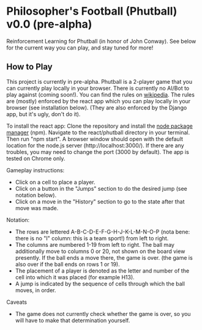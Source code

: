 # Philosopher's Football (Phutball) v0.0 (pre-alpha)

Reinforcement Learning for Phutball (in honor of John Conway). See below for the current way you can play, and stay tuned for more!

## How to Play

This project is currently in pre-alpha. Phutball is a 2-player game that you can currently play locally in your browser. There is currently no AI/Bot to play against (coming soon!). You can find the rules on [wikipedia](https://en.wikipedia.org/wiki/Phutball). The rules are (mostly) enforced by the react app which you can play locally in your browser (see installation below). (They are also enforced by the Django app, but it's ugly, don't do it).

To install the react app: Clone the repository and install the [node package manager](https://www.npmjs.com/get-npm) (npm). Navigate to the react/phutball directory in your terminal. Then run "npm start". A browser window should open with the default location for the node.js server (http://localhost:3000/). If there are any troubles, you may need to change the port (3000 by default). The app is tested on Chrome only.

Gameplay instructions:
- Click on a cell to place a player.
- Click on a button in the "Jumps" section to do the desired jump (see notation below).
- Click on a move in the "History" section to go to the state after that move was made.

Notation:
- The rows are lettered A-B-C-D-E-F-G-H-J-K-L-M-N-O-P (nota bene: there is no "I" column: this is a team sport!) from left to right.
- The columns are numbered 1-19 from left to right. The ball may additionally move to columns 0 or 20, not shown on the board view presently. If the ball ends a move there, the game is over. (the game is also over if the ball ends on rows 1 or 19).
- The placement of a player is denoted as the letter and number of the cell into which it was placed (for example H13).
- A jump is indicated by the sequence of cells through which the ball moves, in order.

Caveats
- The game does not currently check whether the game is over, so you will have to make that determination yourself.

